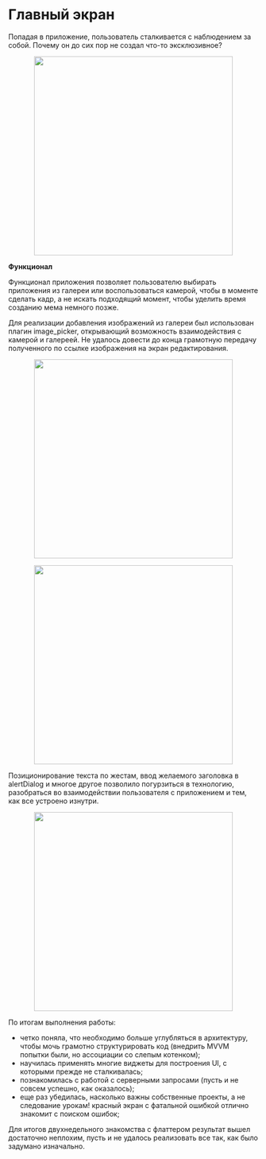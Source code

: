 # Главный экран

Попадая в приложение, пользователь сталкивается с наблюдением за собой. Почему он до сих пор не создал что-то эксклюзивное?
<p align="center">
<img src="https://i.postimg.cc/v8vZGG1g/1.jpg" height="400" />
</p>

**Функционал**

Функционал приложения позволяет пользователю выбирать приложения из галереи или воспользоваться камерой, чтобы в моменте сделать кадр, а не искать подходящий момент, чтобы уделить время созданию мема немного позже.

Для реализации добавления изображений из галереи был использован плагин image_picker, открывающий возможность взаимодействия с камерой и галереей.
Не удалось довести до конца грамотную передачу полученного по ссылке изображения на экран редактирования.

<p align="center">
<img src="https://i.postimg.cc/TY72WQJT/2.jpg" height="400" />
</p>

<p align="center">
<img src="https://i.postimg.cc/x1B06CZ7/3.jpg" height="400" />
</p>

Позиционирование текста по жестам, ввод желаемого заголовка в alertDialog и многое другое позволило погурзиться в технологию, разобраться во взаимодействии пользователя с приложением и тем, как все устроено изнутри.

<p align="center">
<img src="https://i.postimg.cc/SxnSL8gC/4.jpg" height="400" />
</p>

По итогам выполнения работы:
- четко поняла, что необходимо больше углубляться в архитектуру, чтобы мочь грамотно структурировать код (внедрить MVVM попытки были, но ассоциации со слепым котенком);
- научилась применять многие виджеты для построения UI, с которыми прежде не сталкивалась;
- познакомилась с работой с серверными запросами (пусть и не совсем успешно, как оказалось);
- еще раз убедилась, насколько важны собственные проекты, а не следование урокам! красный экран с фатальной ошибкой отлично знакомит с поиском ошибок;

Для итогов двухнедельного знакомства с флаттером результат вышел достаточно неплохим, пусть и не удалось реализовать все так, как было задумано изначально.
